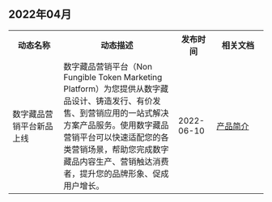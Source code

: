 ## 2022年04月

<table><tr>
<th width="20%">动态名称</th>
<th width="45%">动态描述</th>
<th width="15%">发布时间</th>
<th width="20%">相关文档</th>
</tr><tr>
<td>数字藏品营销平台新品上线</td>
<td>数字藏品营销平台（Non Fungible Token Marketing Platform）为您提供从数字藏品设计、铸造发行、有价发售、到营销应用的一站式解决方案产品服务。使用数字藏品营销平台可以快速适配您的各类营销场景，帮助您完成数字藏品内容生产、营销触达消费者，提升您的品牌形象、促成用户增长。</td>
<td>2022-06-10</td>
<td><a href="https://cloud.tencent.com/document/product/1536/74912">产品简介</a></td>
